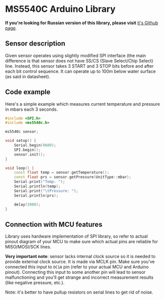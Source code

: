 # MS5540C Arduino Library

**If you're looking for Russian version of this library, please visit** [it's Github page](https://github.com/militaryCoder/ms5540c-library-ru).

## Sensor description

Given sensor operates using slightly modified SPI interface (the main difference is that sensor does not
have SS/CS (Slave Select/Chip Select) line. Instead, this sensor takes 3 START and 3 STOP bits before and
after each bit control sequence.
It can operate up to 100m below water surface (as said in datasheet).

## Code example

Here's a simple example which measures current temperature
and pressure in mbars each 3 seconds.

```ino
#include <SPI.h>
#include <ms5540c.h>

ms5540c sensor;

void setup() {
    Serial.begin(9600);
    SPI.begin();
    sensor.init();
}

void loop() {
    const float temp = sensor.getTemperature();
    const float prs = sensor.getPressure(UnitType::mbar);
    Serial.print("Temp: ");
    Serial.println(temp);
    Serial.print("\tPressure: ");
    Serial.println(prs);

    delay(3000);
}
```

## Connection with MCU features

Library uses hardware implementation of SPI library, so refer to actual pinout diagram of
your MCU to make sure which actual pins are reliable for MISO/MOSI/SCK lines.

**Very important note**: sensor lacks internal clock source so it is needed to provide external
clock source. It is made via MCLK pin. Make sure you've connected this input to `OC1A` pin
(refer to your actual MCU and Arduino pinout). Connecting this input to some another pin
will lead to sensor malfunctioning and you'll get strange and incorrect measurement
results (like negative pressure, etc.).

Note: it's better to have pullup resistors on serial lines to get rid of noise.
